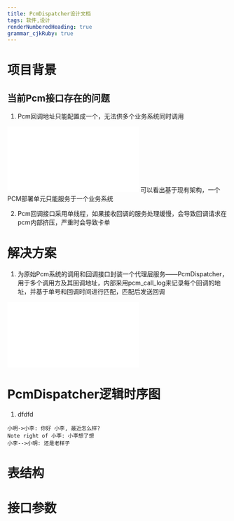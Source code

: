 ```yaml
---
title: PcmDispatcher设计文档 
tags: 软件,设计
renderNumberedHeading: true
grammar_cjkRuby: true
---
```


# 项目背景
## 当前Pcm接口存在的问题
1. Pcm回调地址只能配置成一个，无法供多个业务系统同时调用

![直接调用pcm示意图](./attachments/1582188206323.drawio.html)
可以看出基于现有架构，一个PCM部署单元只能服务于一个业务系统

2. Pcm回调接口采用单线程，如果接收回调的服务处理缓慢，会导致回调请求在pcm内部挤压，严重时会导致卡单

# 解决方案
1. 为原始Pcm系统的调用和回调接口封装一个代理层服务——PcmDispatcher，用于多个调用方及其回调地址，内部采用pcm_call_log来记录每个回调的地址，并基于单号和回调时间进行匹配，匹配后发送回调

![PcmDispatcher架构图](./attachments/1582188810461.drawio.html)

# PcmDispatcher逻辑时序图
1. dfdfd

```sequence!?theme=simple 
小明->小李: 你好 小李, 最近怎么样? 
Note right of 小李: 小李想了想 
小李-->小明: 还是老样子 
``` 

# 表结构
# 接口参数
